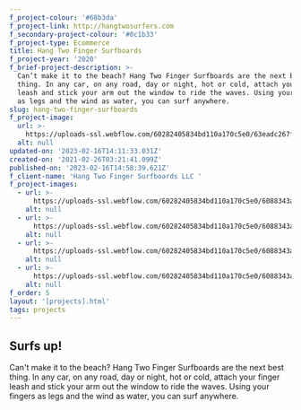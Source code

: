 ```yaml
---
f_project-colour: '#68b3da'
f_project-link: http://hangtwosurfers.com
f_secondary-project-colour: '#0c1b33'
f_project-type: Ecommerce
title: Hang Two Finger Surfboards
f_project-year: '2020'
f_brief-project-description: >-
  Can’t make it to the beach? Hang Two Finger Surfboards are the next best
  thing. In any car, on any road, day or night, hot or cold, attach your finger
  leash and stick your arm out the window to ride the waves. Using your fingers
  as legs and the wind as water, you can surf anywhere.
slug: hang-two-finger-surfboards
f_project-image:
  url: >-
    https://uploads-ssl.webflow.com/60282405834bd110a170c5e0/63eadc267f082c8a85431a09_63eadc0dae57fd3cf53c1c2e_Hang-Two-Finger-Surfboards.png
  alt: null
updated-on: '2023-02-16T14:11:33.031Z'
created-on: '2021-02-26T03:21:41.099Z'
published-on: '2023-02-16T14:58:39.621Z'
f_client-name: 'Hang Two Finger Surfboards LLC '
f_project-images:
  - url: >-
      https://uploads-ssl.webflow.com/60282405834bd110a170c5e0/6088343a297a3c7362bc5824_23967183_113881349332862_67903776547143680_n.jpg
    alt: null
  - url: >-
      https://uploads-ssl.webflow.com/60282405834bd110a170c5e0/6088343a7c61a44ada07a568_GOPR3562%20(1).jpg
    alt: null
  - url: >-
      https://uploads-ssl.webflow.com/60282405834bd110a170c5e0/6088343abb5e290cc11dd62d_GOPR3582%20(1).jpg
    alt: null
  - url: >-
      https://uploads-ssl.webflow.com/60282405834bd110a170c5e0/6088343a28a7c76750aa417e_img_001%20(1).jpg
    alt: null
f_order: 5
layout: '[projects].html'
tags: projects
---
```


Surfs up!
---------

Can't make it to the beach? Hang Two Finger Surfboards are the next best thing. In any car, on any road, day or night, hot or cold, attach your finger leash and stick your arm out the window to ride the waves. Using your fingers as legs and the wind as water, you can surf anywhere.
